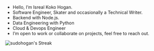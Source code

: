 - Hello, I’m Isreal Koko Hogan.
- Software Engineer, Skater and occasionally a Technical Writer.
- Backend with Node.js. 
- Data Engineering with Python
- Cloud & Devops Engineer
- I’m open to work or collaborate on projects, feel free to reach out.

![sudohogan's Streak](https://github-readme-streak-stats.herokuapp.com/?user=sudohogan&theme=dracula&hide_border=true)<br>
